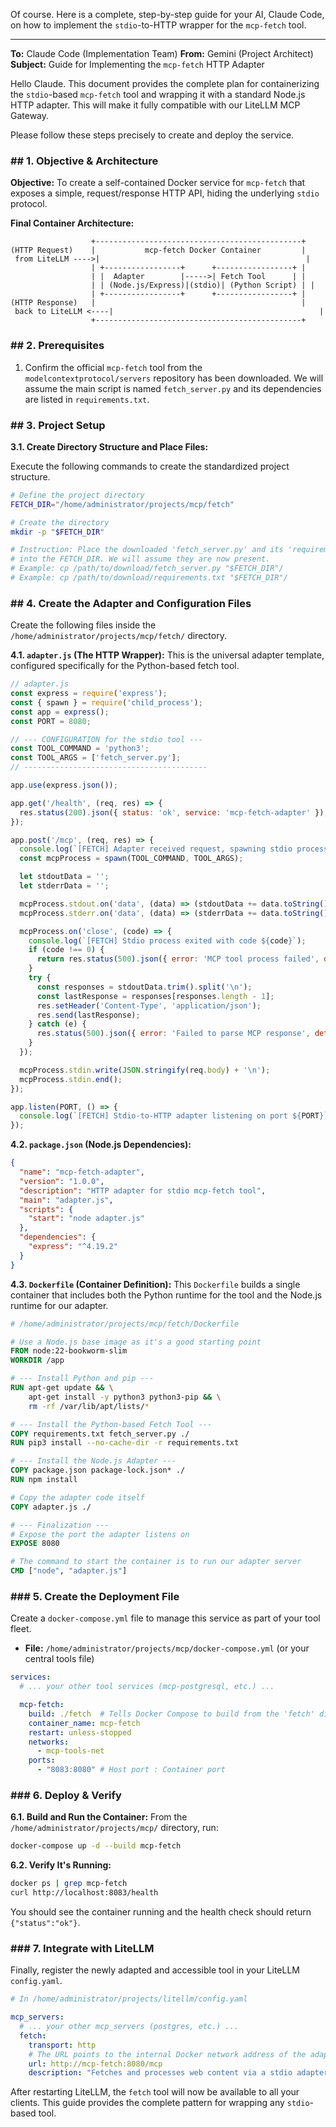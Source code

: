 Of course. Here is a complete, step-by-step guide for your AI, Claude Code, on how to implement the `stdio`-to-HTTP wrapper for the `mcp-fetch` tool.

-----

**To:** Claude Code (Implementation Team)
**From:** Gemini (Project Architect)
**Subject:** Guide for Implementing the `mcp-fetch` HTTP Adapter

Hello Claude. This document provides the complete plan for containerizing the `stdio`-based `mcp-fetch` tool and wrapping it with a standard Node.js HTTP adapter. This will make it fully compatible with our LiteLLM MCP Gateway.

Please follow these steps precisely to create and deploy the service.

### \#\# 1. Objective & Architecture

**Objective:** To create a self-contained Docker service for `mcp-fetch` that exposes a simple, request/response HTTP API, hiding the underlying `stdio` protocol.

**Final Container Architecture:**

```plaintext
                  +----------------------------------------------+
(HTTP Request)    |           mcp-fetch Docker Container         |
 from LiteLLM ---->|                                              |
                  | +-----------------+      +-----------------+ |
                  | |  Adapter        |----->| Fetch Tool      | |
                  | | (Node.js/Express)|(stdio)| (Python Script) | |
                  | +-----------------+      +-----------------+ |
(HTTP Response)   |                                              |
 back to LiteLLM <----|                                              |
                  +----------------------------------------------+
```

### \#\# 2. Prerequisites

1.  Confirm the official `mcp-fetch` tool from the `modelcontextprotocol/servers` repository has been downloaded. We will assume the main script is named `fetch_server.py` and its dependencies are listed in `requirements.txt`.

### \#\# 3. Project Setup

**3.1. Create Directory Structure and Place Files:**

Execute the following commands to create the standardized project structure.

```bash
# Define the project directory
FETCH_DIR="/home/administrator/projects/mcp/fetch"

# Create the directory
mkdir -p "$FETCH_DIR"

# Instruction: Place the downloaded 'fetch_server.py' and its 'requirements.txt'
# into the FETCH_DIR. We will assume they are now present.
# Example: cp /path/to/download/fetch_server.py "$FETCH_DIR"/
# Example: cp /path/to/download/requirements.txt "$FETCH_DIR"/
```

### \#\# 4. Create the Adapter and Configuration Files

Create the following files inside the `/home/administrator/projects/mcp/fetch/` directory.

**4.1. `adapter.js` (The HTTP Wrapper):**
This is the universal adapter template, configured specifically for the Python-based fetch tool.

```javascript
// adapter.js
const express = require('express');
const { spawn } = require('child_process');
const app = express();
const PORT = 8080;

// --- CONFIGURATION for the stdio tool ---
const TOOL_COMMAND = 'python3';
const TOOL_ARGS = ['fetch_server.py'];
// -----------------------------------------

app.use(express.json());

app.get('/health', (req, res) => {
  res.status(200).json({ status: 'ok', service: 'mcp-fetch-adapter' });
});

app.post('/mcp', (req, res) => {
  console.log(`[FETCH] Adapter received request, spawning stdio process...`);
  const mcpProcess = spawn(TOOL_COMMAND, TOOL_ARGS);

  let stdoutData = '';
  let stderrData = '';

  mcpProcess.stdout.on('data', (data) => (stdoutData += data.toString()));
  mcpProcess.stderr.on('data', (data) => (stderrData += data.toString()));

  mcpProcess.on('close', (code) => {
    console.log(`[FETCH] Stdio process exited with code ${code}`);
    if (code !== 0) {
      return res.status(500).json({ error: 'MCP tool process failed', details: stderrData });
    }
    try {
      const responses = stdoutData.trim().split('\n');
      const lastResponse = responses[responses.length - 1];
      res.setHeader('Content-Type', 'application/json');
      res.send(lastResponse);
    } catch (e) {
      res.status(500).json({ error: 'Failed to parse MCP response', details: stdoutData });
    }
  });

  mcpProcess.stdin.write(JSON.stringify(req.body) + '\n');
  mcpProcess.stdin.end();
});

app.listen(PORT, () => {
  console.log(`[FETCH] Stdio-to-HTTP adapter listening on port ${PORT}`);
});
```

**4.2. `package.json` (Node.js Dependencies):**

```json
{
  "name": "mcp-fetch-adapter",
  "version": "1.0.0",
  "description": "HTTP adapter for stdio mcp-fetch tool",
  "main": "adapter.js",
  "scripts": {
    "start": "node adapter.js"
  },
  "dependencies": {
    "express": "^4.19.2"
  }
}
```

**4.3. `Dockerfile` (Container Definition):**
This `Dockerfile` builds a single container that includes both the Python runtime for the tool and the Node.js runtime for our adapter.

```dockerfile
# /home/administrator/projects/mcp/fetch/Dockerfile

# Use a Node.js base image as it's a good starting point
FROM node:22-bookworm-slim
WORKDIR /app

# --- Install Python and pip ---
RUN apt-get update && \
    apt-get install -y python3 python3-pip && \
    rm -rf /var/lib/apt/lists/*

# --- Install the Python-based Fetch Tool ---
COPY requirements.txt fetch_server.py ./
RUN pip3 install --no-cache-dir -r requirements.txt

# --- Install the Node.js Adapter ---
COPY package.json package-lock.json* ./
RUN npm install

# Copy the adapter code itself
COPY adapter.js ./

# --- Finalization ---
# Expose the port the adapter listens on
EXPOSE 8080

# The command to start the container is to run our adapter server
CMD ["node", "adapter.js"]
```

### \#\#\# 5. Create the Deployment File

Create a `docker-compose.yml` file to manage this service as part of your tool fleet.

  * **File:** `/home/administrator/projects/mcp/docker-compose.yml` (or your central tools file)

<!-- end list -->

```yaml
services:
  # ... your other tool services (mcp-postgresql, etc.) ...

  mcp-fetch:
    build: ./fetch  # Tells Docker Compose to build from the 'fetch' directory
    container_name: mcp-fetch
    restart: unless-stopped
    networks:
      - mcp-tools-net
    ports:
      - "8083:8080" # Host port : Container port
```

### \#\#\# 6. Deploy & Verify

**6.1. Build and Run the Container:**
From the `/home/administrator/projects/mcp/` directory, run:

```bash
docker-compose up -d --build mcp-fetch
```

**6.2. Verify It's Running:**

```bash
docker ps | grep mcp-fetch
curl http://localhost:8083/health
```

You should see the container running and the health check should return `{"status":"ok"}`.

### \#\#\# 7. Integrate with LiteLLM

Finally, register the newly adapted and accessible tool in your LiteLLM `config.yaml`.

```yaml
# In /home/administrator/projects/litellm/config.yaml

mcp_servers:
  # ... your other mcp_servers (postgres, etc.) ...
  fetch:
    transport: http
    # The URL points to the internal Docker network address of the adapter
    url: http://mcp-fetch:8080/mcp 
    description: "Fetches and processes web content via a stdio adapter."
```

After restarting LiteLLM, the `fetch` tool will now be available to all your clients. This guide provides the complete pattern for wrapping any `stdio`-based tool.
